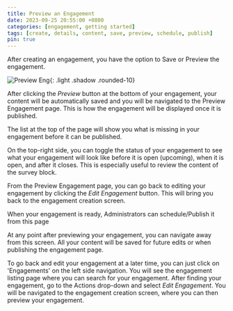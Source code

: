 ```yaml
---
title: Preview an Engagement
date: 2023-09-25 20:55:00 +0800
categories: [engagement, getting started] 
tags: [create, details, content, save, preview, schedule, publish] 
pin: true
---
```

After creating an engagement, you have the option to Save or Preview the engagement. 

![Preview Eng](/assets/UserGuideImages/Images/preview-engagement/preview-engagement-image-of-the-save-and-preview-buttons.png){: .light .shadow .rounded-10}

After clicking the *Preview* button at the bottom of your engagement, your content will be automatically saved and you will be navigated to the Preview Engagement page. This is how the engagement will be displayed once it is published. 

The list at the top of the page will show you what is missing in your engagement before it can be published.

On the top-right side, you can toggle the status of your engagement to see what your engagement will look like before it is open (upcoming), when it is open, and after it closes. This is especially useful to review the content of the survey block.

From the Preview Engagement page, you can go back to editing your engagement by clicking the *Edit Engagement* button. This will bring you back to the engagement creation screen.  

When your engagement is ready, Administrators can schedule/Publish it from this page

At any point after previewing your engagement, you can navigate away from this screen. All your content will be saved for future edits or when publishing the engagement page.  

To go back and edit your engagement at a later time, you can just click on 'Engagements' on the left side navigation. You will see the engagement listing page where you can search for your engagement. After finding your engagement, go to the Actions drop-down and select *Edit Engagement*. You will be navigated to the engagement creation screen, where you can then preview your engagement.

